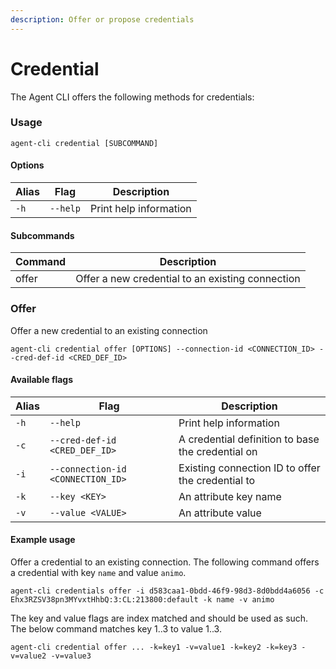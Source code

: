 ```yaml
---
description: Offer or propose credentials
---
```


# Credential

The Agent CLI offers the following methods for credentials:

### Usage

```
agent-cli credential [SUBCOMMAND]
```

#### Options

| Alias | Flag     | Description            |
| ----- | -------- | ---------------------- |
| `-h`  | `--help` | Print help information |

#### Subcommands

| Command | Description                                      |
| ------- | ------------------------------------------------ |
| offer   | Offer a new credential to an existing connection |

### Offer

Offer a new credential to an existing connection

```
agent-cli credential offer [OPTIONS] --connection-id <CONNECTION_ID> --cred-def-id <CRED_DEF_ID>
```

#### Available flags

| Alias | Flag                              | Description                                       |
| ----- | --------------------------------- | ------------------------------------------------- |
| `-h`  | `--help`                          | Print help information                            |
| `-c`  | `--cred-def-id <CRED_DEF_ID>`     | A credential definition to base the credential on |
| `-i`  | `--connection-id <CONNECTION_ID>` | Existing connection ID to offer the credential to |
| `-k`  | `--key <KEY>`                     | An attribute key name                             |
| `-v`  | `--value <VALUE>`                 | An attribute value                                |

#### Example usage

Offer a credential to an existing connection. The following command offers a credential with key `name` and value `animo`.

```
agent-cli credentials offer -i d583caa1-0bdd-46f9-98d3-8d0bdd4a6056 -c Ehx3RZSV38pn3MYvxtHhbQ:3:CL:213800:default -k name -v animo
```

The key and value flags are index matched and should be used as such. The below command matches key 1..3 to value 1..3.&#x20;

```
agent-cli credential offer ... -k=key1 -v=value1 -k=key2 -k=key3 -v=value2 -v=value3
```
